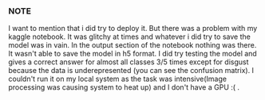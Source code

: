 ### NOTE
I want to mention that i did try to deploy it. But there was a problem with my kaggle notebook. It was glitchy at times and whatever i did try to save the model was in vain. In the output section of the notebook nothing was there. It wasn't able to save the model in h5 format. I did try testing the model and gives a correct answer for almost all classes 3/5 times except for disgust because the data is underepresented (you can see the confusion matrix). I couldn't run it on my local system as the task was intensive(Image processing was causing system to heat up) and I don't have a GPU :( .
